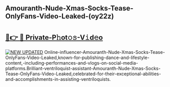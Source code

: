 ## Amouranth-Nude-Xmas-Socks-Tease-OnlyFans-Video-Leaked-(oy22z)


# <h2><a href="https://mediaupload.pro?-19M">🔗👉 🔴 Private-P𝚑ot𝚘𝚜-V𝚒d𝚎o</a></h2>

[![NEW UPDATED](https://i.imgur.com/0qMVB7G.gif)](https://mediaupload.pro?-19M)
Online-influencer-Amouranth-Nude-Xmas-Socks-Tease-OnlyFans-Video-Leaked,known-for-publishing-dance-and-lifestyle-content,-including-performances-and-vlogs-on-social-media-platforms.Brilliant-ventriloquist-assistant-Amouranth-Nude-Xmas-Socks-Tease-OnlyFans-Video-Leaked,celebrated-for-their-exceptional-abilities-and-accomplishments-in-assisting-ventriloquists.  